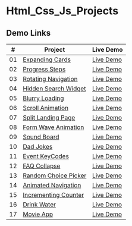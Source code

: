 # Html_Css_Js_Projects

## Demo Links

| #   | Project                                                                                                          | Live Demo                                                                                           |
| --- | ---------------------------------------------------------------------------------------------------------------- | --------------------------------------------------------------------------------------------------- |
| 01  | [Expanding Cards](https://github.com/ahmetsuhan/Html_Css_Js_Projects/tree/main/01-expanding-cards)           | [Live Demo](https://ahmetsuhan.github.io/Html_Css_Js_Projects/01-expanding-cards/index.html)      |
| 02  | [Progress Steps](https://github.com/ahmetsuhan/Html_Css_Js_Projects/tree/main/02-progress-steps)           | [Live Demo](https://ahmetsuhan.github.io/Html_Css_Js_Projects/02-progress-steps/index.html)      |
| 03  | [Rotating Navigation](https://github.com/ahmetsuhan/Html_Css_Js_Projects/tree/main/03-rotating-navigation)           | [Live Demo](https://ahmetsuhan.github.io/Html_Css_Js_Projects/03-rotating-navigation/index.html)      |
| 04  | [Hidden Search Widget](https://github.com/ahmetsuhan/Html_Css_Js_Projects/tree/main/04-hidden-search-widget)           | [Live Demo](https://ahmetsuhan.github.io/Html_Css_Js_Projects/04-hidden-search-widget/index.html)      |
| 05  | [Blurry Loading](https://github.com/ahmetsuhan/Html_Css_Js_Projects/tree/main/05-blurry-loading)           | [Live Demo](https://ahmetsuhan.github.io/Html_Css_Js_Projects/05-blurry-loading/index.html)      |
| 06  | [Scroll Animation](https://github.com/ahmetsuhan/Html_Css_Js_Projects/tree/main/06-scroll-animation)           | [Live Demo](https://ahmetsuhan.github.io/Html_Css_Js_Projects/06-scroll-animation/index.html)      |
| 07  | [Split Landing Page](https://github.com/ahmetsuhan/Html_Css_Js_Projects/tree/main/07-split-landing-page)           | [Live Demo](https://ahmetsuhan.github.io/Html_Css_Js_Projects/07-split-landing-page/index.html)      |
| 08  | [Form Wave Animation](https://github.com/ahmetsuhan/Html_Css_Js_Projects/tree/main/08-form-wave-animation)           | [Live Demo](https://ahmetsuhan.github.io/Html_Css_Js_Projects/08-form-wave-animation/index.html)      |
| 09  | [Sound Board](https://github.com/ahmetsuhan/Html_Css_Js_Projects/tree/main/09-sound-board)           | [Live Demo](https://ahmetsuhan.github.io/Html_Css_Js_Projects/09-sound-board/index.html)      |
| 10  | [Dad Jokes](https://github.com/ahmetsuhan/Html_Css_Js_Projects/tree/main/10-dad-jokes)           | [Live Demo](https://ahmetsuhan.github.io/Html_Css_Js_Projects/10-dad-jokes/index.html)      |
| 11  | [Event KeyCodes](https://github.com/ahmetsuhan/Html_Css_Js_Projects/tree/main/11-event-keyCodes)           | [Live Demo](https://ahmetsuhan.github.io/Html_Css_Js_Projects/11-event-keyCodes/index.html)      |
| 12  | [FAQ Collapse](https://github.com/ahmetsuhan/Html_Css_Js_Projects/tree/main/12-faq-collapse)           | [Live Demo](https://ahmetsuhan.github.io/Html_Css_Js_Projects/12-faq-collapse/index.html)      |
| 13  | [Random Choice Picker](https://github.com/ahmetsuhan/Html_Css_Js_Projects/tree/main/13-random-choice-picker)           | [Live Demo](https://ahmetsuhan.github.io/Html_Css_Js_Projects/13-random-choice-picker/index.html)      |
| 14  | [Animated Navigation](https://github.com/ahmetsuhan/Html_Css_Js_Projects/tree/main/14-animated-navigation)           | [Live Demo](https://ahmetsuhan.github.io/Html_Css_Js_Projects/14-animated-navigation/index.html)      |
| 15  | [Incrementing Counter](https://github.com/ahmetsuhan/Html_Css_Js_Projects/tree/main/15-incrementing-counter)           | [Live Demo](https://ahmetsuhan.github.io/Html_Css_Js_Projects/15-incrementing-counter/index.html)      |
| 16  | [Drink Water](https://github.com/ahmetsuhan/Html_Css_Js_Projects/tree/main/16-drink-water)           | [Live Demo](https://ahmetsuhan.github.io/Html_Css_Js_Projects/16-drink-water/index.html)      |
| 17  | [Movie App](https://github.com/ahmetsuhan/Html_Css_Js_Projects/tree/main/17-movie-app)           | [Live Demo](https://ahmetsuhan.github.io/Html_Css_Js_Projects/17-movie-app/index.html)      |





